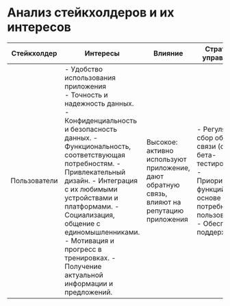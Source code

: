 # Анализ стейкхолдеров и их интересов

|Стейкхолдер|Интересы|Влияние|Стратегия управления|
|-|-|-|-|
|Пользователи|- Удобство использования приложения <br> - Точность и надежность данных.  - Конфиденциальность и безопасность данных.  - Функциональность, соответствующая потребностям.  - Привлекательный дизайн.  - Интеграция с их любимыми устройствами и платформами.  - Социализация, общение с единомышленниками. - Мотивация и прогресс в тренировках. - Получение актуальной информации и предложений.|Высокое: активно используют приложение, дают обратную связь, влияют на репутацию приложения|- Регулярный сбор обратной связи (опросы, бета-тестирование).  - Приоритизация функций на основе потребностей пользователей.  - Обеспечение поддержки.|